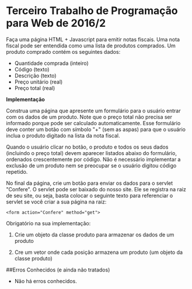 # Terceiro Trabalho de Programação para Web de 2016/2

Faça uma página HTML + Javascript para emitir notas fiscais. Uma nota fiscal pode ser entendida como uma lista de produtos comprados. Um produto comprado contém os seguintes dados:

* Quantidade comprada (inteiro)
* Código (texto)
* Descrição (texto)
* Preço unitário (real)
* Preço total (real)

**Implementação**

Construa uma página que apresente um formulário para o usuário entrar com os dados de um produto. Note que o preço total não precisa ser informado porque pode ser calculado automaticamente. Esse formulário deve conter um botão com símbolo "+" (sem as aspas) para que o usuário inclua o produto digitado na lista da nota fiscal.

Quando o usuário clicar no botão, o produto e todos os seus dados (incluindo o preço total) devem aparecer listados abaixo do formulário, ordenados crescentemente por código. Não é necessário implementar a exclusão de um produto nem se preocupar se o usuário digitou código repetido.

No final da página, crie um botão para enviar os dados para o servlet "Confere". O servlet pode ser baixado do nosso site. Ele se registra na raiz de seu site, ou seja, basta colocar o seguinte texto para referenciar o servlet se você criar a sua página na raiz: 

`<form action="Confere" method="get">`

Obrigatório na sua implementação:

1. Crie um objeto da classe produto para armazenar os dados de um produto

2. Cre um vetor onde cada posição armazena um produto (um objeto da classe produto)

##Erros Conhecidos (e ainda não tratados)

* Não há erros conhecidos.
